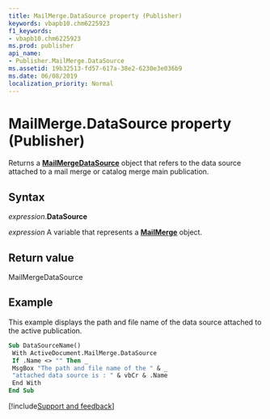 ```yaml
---
title: MailMerge.DataSource property (Publisher)
keywords: vbapb10.chm6225923
f1_keywords:
- vbapb10.chm6225923
ms.prod: publisher
api_name:
- Publisher.MailMerge.DataSource
ms.assetid: 19b32513-fd57-617a-38e2-6230e3e036b9
ms.date: 06/08/2019
localization_priority: Normal
---
```



# MailMerge.DataSource property (Publisher)

Returns a **[MailMergeDataSource](Publisher.MailMergeDataSource.md)** object that refers to the data source attached to a mail merge or catalog merge main publication.


## Syntax

_expression_.**DataSource**

_expression_ A variable that represents a **[MailMerge](Publisher.MailMerge.md)** object.


## Return value

MailMergeDataSource


## Example

This example displays the path and file name of the data source attached to the active publication.

```vb
Sub DataSourceName() 
 With ActiveDocument.MailMerge.DataSource 
 If .Name <> "" Then _ 
 MsgBox "The path and file name of the " & _ 
 "attached data source is : " & vbCr & .Name 
 End With 
End Sub
```

[!include[Support and feedback](~/includes/feedback-boilerplate.md)]